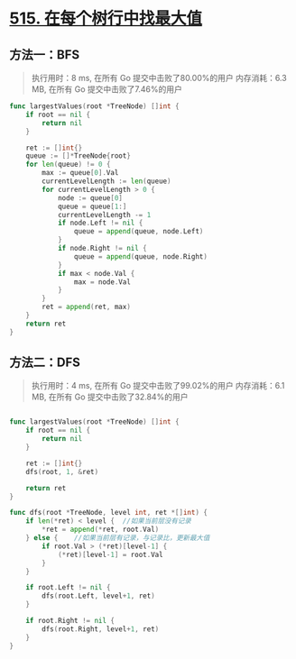 # [515. 在每个树行中找最大值](https://leetcode-cn.com/problems/find-largest-value-in-each-tree-row/)

## 方法一：BFS

> 执行用时：8 ms, 在所有 Go 提交中击败了80.00%的用户
> 		内存消耗：6.3 MB, 在所有 Go 提交中击败了7.46%的用户

```go
func largestValues(root *TreeNode) []int {
	if root == nil {
		return nil
	}

	ret := []int{}
	queue := []*TreeNode{root}
	for len(queue) != 0 {
		max := queue[0].Val
		currentLevelLength := len(queue)
		for currentLevelLength > 0 {
			node := queue[0]
			queue = queue[1:]
			currentLevelLength -= 1
			if node.Left != nil {
				queue = append(queue, node.Left)
			}
			if node.Right != nil {
				queue = append(queue, node.Right)
			}
			if max < node.Val {
				max = node.Val
			}
		}
		ret = append(ret, max)
	}
	return ret
}
```

## 方法二：DFS

> 执行用时：4 ms, 在所有 Go 提交中击败了99.02%的用户
> 		内存消耗：6.1 MB, 在所有 Go 提交中击败了32.84%的用户

```go

func largestValues(root *TreeNode) []int {
	if root == nil {
		return nil
	}

	ret := []int{}
	dfs(root, 1, &ret)

	return ret
}

func dfs(root *TreeNode, level int, ret *[]int) {
	if len(*ret) < level {  //如果当前层没有记录
		*ret = append(*ret, root.Val)
	} else {	//如果当前层有记录，与记录比，更新最大值
		if root.Val > (*ret)[level-1] {
			(*ret)[level-1] = root.Val
		}
	}

	if root.Left != nil {
		dfs(root.Left, level+1, ret)
	}

	if root.Right != nil {
		dfs(root.Right, level+1, ret)
	}
}

```

